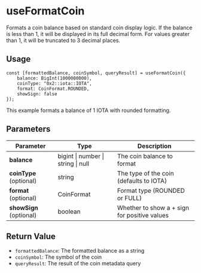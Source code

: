 # useFormatCoin

Formats a coin balance based on standard coin display logic. If the balance is less than 1, it will be displayed in its full decimal form. For values greater than 1, it will be truncated to 3 decimal places.

## Usage
```tsx
const [formattedBalance, coinSymbol, queryResult] = useFormatCoin({
    balance: BigInt(1000000000),
    coinType: "0x2::iota::IOTA",
    format: CoinFormat.ROUNDED,
    showSign: false
});
```

This example formats a balance of 1 IOTA with rounded formatting.

## Parameters
| Parameter | Type | Description |
|-----------|------|-------------|
| **balance** | bigint \| number \| string \| null | The coin balance to format |
| **coinType** (optional) | string | The type of the coin (defaults to IOTA) |
| **format** (optional) | CoinFormat | Format type (ROUNDED or FULL) |
| **showSign** (optional) | boolean | Whether to show a + sign for positive values |

## Return Value
* `formattedBalance`: The formatted balance as a string
* `coinSymbol`: The symbol of the coin
* `queryResult`: The result of the coin metadata query
